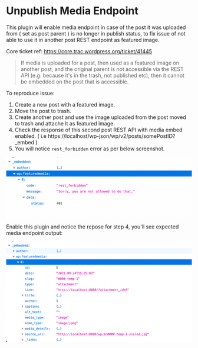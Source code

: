 Unpublish Media Endpoint
======================

This plugin will enable media endpoint in case of the post it was uploaded from ( set as post parent ) is no longer in publish status, to fix issue of not able to use it in another post REST endpoint as featured image.

Core ticket ref: https://core.trac.wordpress.org/ticket/41445

 > If media is uploaded for a post, then used as a featured image on another post, and the original parent is not accessible via the REST API (e.g. because it's in the trash, not published etc), then it cannot be embedded on the post that is accessible.


To reproduce issue:

1. Create a new post with a featured image.
2. Move the post to trash.
3. Create another post and use the image uploaded from the post moved to trash and attache it as featured image.
4. Check the response of this second post REST API with media embed enabled. ( i.e https://localhost/wp-json/wp/v2/posts/somePostID?_embed )
5. You will notice `rest_forbidden` error as per below screenshot.

![Before](./screenshots/Screenshot-1.png)

Enable this plugin and notice the repose for step 4, you'll see expected media endpoint output:

![After](./screenshots/Screenshot-2.png)
